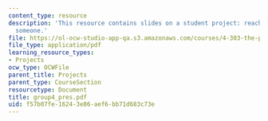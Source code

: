 ```yaml
---
content_type: resource
description: 'This resource contains slides on a student project: reach out and map
  someone.'
file: https://ol-ocw-studio-app-qa.s3.amazonaws.com/courses/4-303-the-production-of-space-art-architecture-and-urbanism-in-dialogue-fall-2006/f57b07fe16243e86aef6bb71d683c73e_group4_pres.pdf
file_type: application/pdf
learning_resource_types:
- Projects
ocw_type: OCWFile
parent_title: Projects
parent_type: CourseSection
resourcetype: Document
title: group4_pres.pdf
uid: f57b07fe-1624-3e86-aef6-bb71d683c73e
---
```

